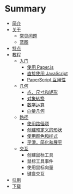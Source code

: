 # Summary

* [简介](README.md)
* [关于](guan-yu.md)
  * [常见问题](guan-yu/chang-jian-wen-ti.md)
  * [蓝图](guan-yu/lan-tu.md)
* [特点](te-dian.md)
* [教程](jiao-cheng.md)
  * [入门](jiao-cheng/ru-men.md)
    * [使用 Paper.js](jiao-cheng/ru-men/shi-yong-paper-js.md)
    * [直接使用 JavaScript](jiao-cheng/ru-men/zhi-jie-shi-yong-javascript.md)
    * [PaperScript 互用性](jiao-cheng/ru-men/paperscript-hu-yong-xing.md)
  * [几何](jiao-cheng/ji-he.md)
    * [点、尺寸和矩形](jiao-cheng/ji-he/dian-3001-chi-cun-he-ju-xing.md)
    * [对象转换](jiao-cheng/ji-he/dui-xiang-zhuan-huan.md)
    * [数学运算](jiao-cheng/ji-he/shu-xue-yun-suan.md)
    * [向量几何](jiao-cheng/ji-he/shi-liang-ji-he.md)
  * [路径](jiao-cheng/lu-jing.md)
    * [使用路径项](jiao-cheng/lu-jing/shi-yong-lu-jing-xiang.md)
    * [创建预定义的形状](jiao-cheng/lu-jing/chuang-jian-yu-ding-yi-de-xing-zhuang.md)
    * [使用颜色和样式](jiao-cheng/lu-jing/shi-yong-yan-se-he-yang-shi.md)
    * [平滑，简化和展平](jiao-cheng/lu-jing/ping-hua-ff0c-jian-hua-he-zhan-ping.md)
  * [交互](jiao-cheng/jiao-hu.md)
    * 创建鼠标工具
    * 鼠标工具事件
    * 使用鼠标向量
    * 键盘交互
* [引用](yin-yong.md)
* [下载](xia-zai.md)

